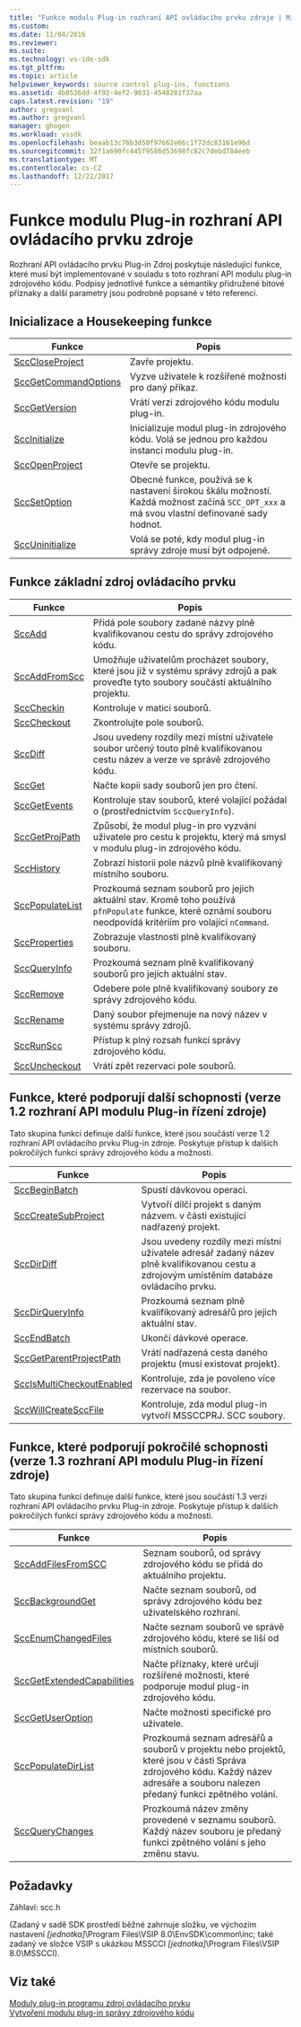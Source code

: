 ```yaml
---
title: "Funkce modulu Plug-in rozhraní API ovládacího prvku zdroje | Microsoft Docs"
ms.custom: 
ms.date: 11/04/2016
ms.reviewer: 
ms.suite: 
ms.technology: vs-ide-sdk
ms.tgt_pltfrm: 
ms.topic: article
helpviewer_keywords: source control plug-ins, functions
ms.assetid: 4b0536dd-4f92-4ef2-9031-4548281f37aa
caps.latest.revision: "19"
author: gregvanl
ms.author: gregvanl
manager: ghogen
ms.workload: vssdk
ms.openlocfilehash: beaab13c76b3d50f97662e66c1f72dc83161e96d
ms.sourcegitcommit: 32f1a690fc445f9586d53698fc82c7debd784eeb
ms.translationtype: MT
ms.contentlocale: cs-CZ
ms.lasthandoff: 12/22/2017
---
```

# <a name="source-control-plug-in-api-functions"></a>Funkce modulu Plug-in rozhraní API ovládacího prvku zdroje
Rozhraní API ovládacího prvku Plug-in Zdroj poskytuje následující funkce, které musí být implementované v souladu s toto rozhraní API modulu plug-in zdrojového kódu. Podpisy jednotlivé funkce a sémantiky přidružené bitové příznaky a další parametry jsou podrobně popsané v této referenci.  
  
## <a name="initialization-and-housekeeping-functions"></a>Inicializace a Housekeeping funkce  
  
|Funkce|Popis|  
|--------------|-----------------|  
|[SccCloseProject](../extensibility/scccloseproject-function.md)|Zavře projektu.|  
|[SccGetCommandOptions](../extensibility/sccgetcommandoptions-function.md)|Vyzve uživatele k rozšířené možnosti pro daný příkaz.|  
|[SccGetVersion](../extensibility/sccgetversion-function.md)|Vrátí verzi zdrojového kódu modulu plug-in.|  
|[SccInitialize](../extensibility/sccinitialize-function.md)|Inicializuje modul plug-in zdrojového kódu. Volá se jednou pro každou instanci modulu plug-in.|  
|[SccOpenProject](../extensibility/sccopenproject-function.md)|Otevře se projektu.|  
|[SccSetOption](../extensibility/sccsetoption-function.md)|Obecné funkce, používá se k nastavení širokou škálu možností. Každá možnost začíná `SCC_OPT_xxx` a má svou vlastní definované sady hodnot.|  
|[SccUninitialize](../extensibility/sccuninitialize-function.md)|Volá se poté, kdy modul plug-in správy zdroje musí být odpojené.|  
  
## <a name="core-source-control-functions"></a>Funkce základní zdroj ovládacího prvku  
  
|Funkce|Popis|  
|--------------|-----------------|  
|[SccAdd](../extensibility/sccadd-function.md)|Přidá pole soubory zadané názvy plně kvalifikovanou cestu do správy zdrojového kódu.|  
|[SccAddFromScc](../extensibility/sccaddfromscc-function.md)|Umožňuje uživatelům procházet soubory, které jsou již v systému správy zdrojů a pak proveďte tyto soubory součástí aktuálního projektu.|  
|[SccCheckin](../extensibility/scccheckin-function.md)|Kontroluje v matici souborů.|  
|[SccCheckout](../extensibility/scccheckout-function.md)|Zkontrolujte pole souborů.|  
|[SccDiff](../extensibility/sccdiff-function.md)|Jsou uvedeny rozdíly mezi místní uživatele soubor určený touto plně kvalifikovanou cestu název a verze ve správě zdrojového kódu.|  
|[SccGet](../extensibility/sccget-function.md)|Načte kopii sady souborů jen pro čtení.|  
|[SccGetEvents](../extensibility/sccgetevents-function.md)|Kontroluje stav souborů, které volající požádal o (prostřednictvím `SccQueryInfo`).|  
|[SccGetProjPath](../extensibility/sccgetprojpath-function.md)|Způsobí, že modul plug-in pro vyzvání uživatele pro cestu k projektu, který má smysl v modulu plug-in zdrojového kódu.|  
|[SccHistory](../extensibility/scchistory-function.md)|Zobrazí historii pole názvů plně kvalifikovaný místního souboru.|  
|[SccPopulateList](../extensibility/sccpopulatelist-function.md)|Prozkoumá seznam souborů pro jejich aktuální stav. Kromě toho používá `pfnPopulate` funkce, které oznámí souboru neodpovídá kritériím pro volající `nCommand`.|  
|[SccProperties](../extensibility/sccproperties-function.md)|Zobrazuje vlastnosti plně kvalifikovaný souboru.|  
|[SccQueryInfo](../extensibility/sccqueryinfo-function.md)|Prozkoumá seznam plně kvalifikovaný souborů pro jejich aktuální stav.|  
|[SccRemove](../extensibility/sccremove-function.md)|Odebere pole plně kvalifikovaný soubory ze správy zdrojového kódu.|  
|[SccRename](../extensibility/sccrename-function.md)|Daný soubor přejmenuje na nový název v systému správy zdrojů.|  
|[SccRunScc](../extensibility/sccrunscc-function.md)|Přístup k plný rozsah funkcí správy zdrojového kódu.|  
|[SccUncheckout](../extensibility/sccuncheckout-function.md)|Vrátí zpět rezervaci pole souborů.|  
  
## <a name="functions-that-support-additional-capability-version-12-of-the-source-control-plug-in-api"></a>Funkce, které podporují další schopnosti (verze 1.2 rozhraní API modulu Plug-in řízení zdroje)  
 Tato skupina funkcí definuje další funkce, které jsou součástí verze 1.2 rozhraní API ovládacího prvku Plug-in zdroje. Poskytuje přístup k dalších pokročilých funkcí správy zdrojového kódu a možnosti.  
  
|Funkce|Popis|  
|--------------|-----------------|  
|[SccBeginBatch](../extensibility/sccbeginbatch-function.md)|Spustí dávkovou operaci.|  
|[SccCreateSubProject](../extensibility/scccreatesubproject-function.md)|Vytvoří dílčí projekt s daným názvem. v části existující nadřazený projekt.|  
|[SccDirDiff](../extensibility/sccdirdiff-function.md)|Jsou uvedeny rozdíly mezi místní uživatele adresář zadaný název plně kvalifikovanou cestu a zdrojovým umístěním databáze ovládacího prvku.|  
|[SccDirQueryInfo](../extensibility/sccdirqueryinfo-function.md)|Prozkoumá seznam plně kvalifikovaný adresářů pro jejich aktuální stav.|  
|[SccEndBatch](../extensibility/sccendbatch-function.md)|Ukončí dávkové operace.|  
|[SccGetParentProjectPath](../extensibility/sccgetparentprojectpath-function.md)|Vrátí nadřazená cesta daného projektu (musí existovat projekt).|  
|[SccIsMultiCheckoutEnabled](../extensibility/sccismulticheckoutenabled-function.md)|Kontroluje, zda je povoleno více rezervace na soubor.|  
|[SccWillCreateSccFile](../extensibility/sccwillcreatesccfile-function.md)|Kontroluje, zda modul plug-in vytvoří MSSCCPRJ. SCC soubory.|  
  
## <a name="functions-that-support-advanced-capability-version-13-of-the-source-control-plug-in-api"></a>Funkce, které podporují pokročilé schopnosti (verze 1.3 rozhraní API modulu Plug-in řízení zdroje)  
 Tato skupina funkcí definuje další funkce, které jsou součástí 1.3 verzi rozhraní API ovládacího prvku Plug-in zdroje. Poskytuje přístup k dalších pokročilých funkcí správy zdrojového kódu a možnosti.  
  
|Funkce|Popis|  
|--------------|-----------------|  
|[SccAddFilesFromSCC](../extensibility/sccaddfilesfromscc-function.md)|Seznam souborů, od správy zdrojového kódu se přidá do aktuálního projektu.|  
|[SccBackgroundGet](../extensibility/sccbackgroundget-function.md)|Načte seznam souborů, od správy zdrojového kódu bez uživatelského rozhraní.|  
|[SccEnumChangedFiles](../extensibility/sccenumchangedfiles-function.md)|Načte seznam souborů ve správě zdrojového kódu, které se liší od místních souborů.|  
|[SccGetExtendedCapabilities](../extensibility/sccgetextendedcapabilities-function.md)|Načte příznaky, které určují rozšířené možnosti, které podporuje modul plug-in zdrojového kódu.|  
|[SccGetUserOption](../extensibility/sccgetuseroption-function.md)|Načte možnosti specifické pro uživatele.|  
|[SccPopulateDirList](../extensibility/sccpopulatedirlist-function.md)|Prozkoumá seznam adresářů a souborů v projektu nebo projektů, které jsou v části Správa zdrojového kódu. Každý název adresáře a souboru nalezen předaný funkci zpětného volání.|  
|[SccQueryChanges](../extensibility/sccquerychanges-function.md)|Prozkoumá název změny provedené v seznamu souborů. Každý název souboru je předaný funkci zpětného volání s jeho změnu stavu.|  
  
## <a name="requirements"></a>Požadavky  
 Záhlaví: scc.h  
  
 (Zadaný v sadě SDK prostředí běžné zahrnuje složku, ve výchozím nastavení *[jednotka]*\Program Files\VSIP 8.0\EnvSDK\common\inc; také zadaný ve složce VSIP s ukázkou MSSCCI *[jednotka]*\Program Files\VSIP 8.0\MSSCCI).  
  
## <a name="see-also"></a>Viz také  
 [Moduly plug-in programu zdroj ovládacího prvku](../extensibility/source-control-plug-ins.md)   
 [Vytvoření modulu plug-in správy zdrojového kódu](../extensibility/internals/creating-a-source-control-plug-in.md)